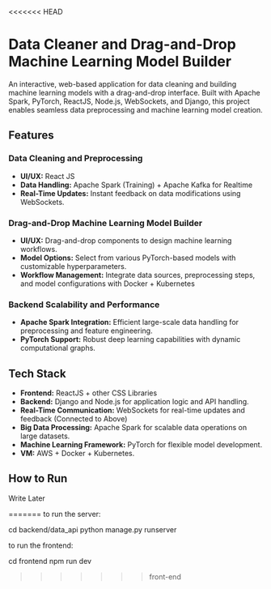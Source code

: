 <<<<<<< HEAD
# Data Cleaner and Drag-and-Drop Machine Learning Model Builder

An interactive, web-based application for data cleaning and building machine learning models with a drag-and-drop interface. Built with Apache Spark, PyTorch, ReactJS, Node.js, WebSockets, and Django, this project enables seamless data preprocessing and machine learning model creation.

## Features

### Data Cleaning and Preprocessing
- **UI/UX:** React JS
- **Data Handling:** Apache Spark (Training) + Apache Kafka for Realtime
- **Real-Time Updates:** Instant feedback on data modifications using WebSockets.

### Drag-and-Drop Machine Learning Model Builder
- **UI/UX:** Drag-and-drop components to design machine learning workflows.
- **Model Options:** Select from various PyTorch-based models with customizable hyperparameters.
- **Workflow Management:** Integrate data sources, preprocessing steps, and model configurations with Docker + Kubernetes

### Backend Scalability and Performance
- **Apache Spark Integration:** Efficient large-scale data handling for preprocessing and feature engineering.
- **PyTorch Support:** Robust deep learning capabilities with dynamic computational graphs.

## Tech Stack
- **Frontend:** ReactJS + other CSS Libraries
- **Backend:** Django and Node.js for application logic and API handling.
- **Real-Time Communication:** WebSockets for real-time updates and feedback (Connected to Above)
- **Big Data Processing:** Apache Spark for scalable data operations on large datasets.
- **Machine Learning Framework:** PyTorch for flexible model development.
- **VM:** AWS + Docker + Kubernetes.

## How to Run
Write Later

=======
to run the server:

cd backend/data_api
python manage.py runserver


to run the frontend:

cd frontend
npm run dev
>>>>>>> front-end
